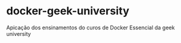 # docker-geek-university
 Apicação dos ensinamentos do curos de Docker Essencial da geek university

 
